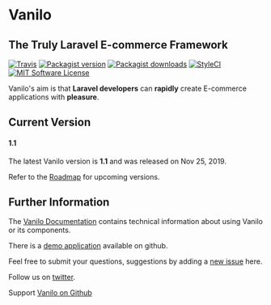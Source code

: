 # Vanilo

## The Truly Laravel E-commerce Framework

[![Travis](https://img.shields.io/travis/vanilophp/framework.svg?style=flat-square)](https://travis-ci.org/vanilophp/framework)
[![Packagist version](https://img.shields.io/packagist/v/vanilo/framework.svg?style=flat-square)](https://packagist.org/packages/vanilo/framework)
[![Packagist downloads](https://img.shields.io/packagist/dt/vanilo/framework.svg?style=flat-square)](https://packagist.org/packages/vanilo/framework)
[![StyleCI](https://styleci.io/repos/101036876/shield?branch=master)](https://styleci.io/repos/101036876)
[![MIT Software License](https://img.shields.io/badge/license-MIT-blue.svg?style=flat-square)](LICENSE.md)

Vanilo's aim is that **Laravel developers** can **rapidly** create E-commerce applications with **pleasure**.

## Current Version

#### 1.1

The latest Vanilo version is **1.1** and was released on Nov 25, 2019.

Refer to the [Roadmap](https://vanilo.io/docs/master/roadmap) for upcoming versions.

## Further Information

The [Vanilo Documentation](https://vanilo.io/docs/) contains technical
information about using Vanilo or its components.

There is a [demo application](https://github.com/vanilophp/demo) available on
github.

Feel free to submit your questions, suggestions by adding a
[new issue](https://github.com/vanilophp/framework/issues/new) here.

Follow us on [twitter](https://twitter.com/vanilo_io).

Support [Vanilo on Github](https://github.com/sponsors/fulopattila122)
